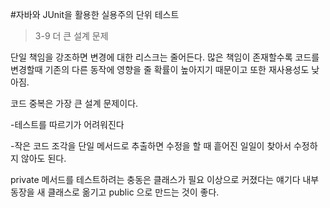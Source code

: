 #자바와 JUnit을 활용한 실용주의 단위 테스트

>3-9 더 큰 설계 문제

단일 책임을 강조하면 변경에 대한 리스크는 줄어든다. 많은 책임이 존재할수록 코드를 변경할때 기존의 다른 동작에 영향을 줄 확률이 높아지기 때문이고 또한 재사용성도 낮아짐.

코드 중복은 가장 큰 설계 문제이다. 

-테스트를 따르기가 어려워진다

-작은 코드 조각을 단일 메서드로 추출하면 수정을 할 때 흩어진 일일이 찾아서 수정하지 않아도 된다.

private 메서드를 테스트하려는 충동은 클래스가 필요 이상으로 커졌다는 얘기다 내부 동장을 새 클래스로 옮기고 public 으로 만드는 것이 좋다.
